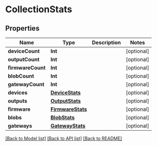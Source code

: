 # CollectionStats

## Properties
Name | Type | Description | Notes
------------ | ------------- | ------------- | -------------
**deviceCount** | **Int** |  | [optional] 
**outputCount** | **Int** |  | [optional] 
**firmwareCount** | **Int** |  | [optional] 
**blobCount** | **Int** |  | [optional] 
**gatewayCount** | **Int** |  | [optional] 
**devices** | [**DeviceStats**](DeviceStats.md) |  | [optional] 
**outputs** | [**OutputStats**](OutputStats.md) |  | [optional] 
**firmware** | [**FirmwareStats**](FirmwareStats.md) |  | [optional] 
**blobs** | [**BlobStats**](BlobStats.md) |  | [optional] 
**gateways** | [**GatewayStats**](GatewayStats.md) |  | [optional] 

[[Back to Model list]](../README.md#documentation-for-models) [[Back to API list]](../README.md#documentation-for-api-endpoints) [[Back to README]](../README.md)


